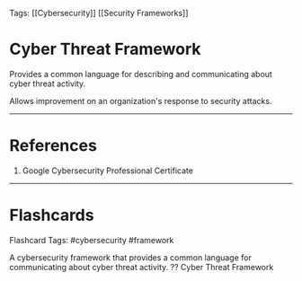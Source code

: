 Tags: [[Cybersecurity]] [[Security Frameworks]]
# Cyber Threat Framework

Provides a common language for describing and communicating about cyber threat activity.

Allows improvement on an organization's response to security attacks.

---
# References

1. Google Cybersecurity Professional Certificate

---
# Flashcards

Flashcard Tags: #cybersecurity #framework 

A cybersecurity framework that provides a common language for communicating about cyber threat activity.
??
Cyber Threat Framework
<!--SR:!2024-05-11,12,288!2024-05-02,4,230-->